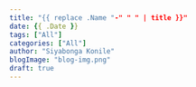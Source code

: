 ```yaml
---
title: "{{ replace .Name "-" " " | title }}"
date: {{ .Date }}
tags: ["All"]
categories: ["All"]
author: "Siyabonga Konile"
blogImage: "blog-img.png"
draft: true
---
```

